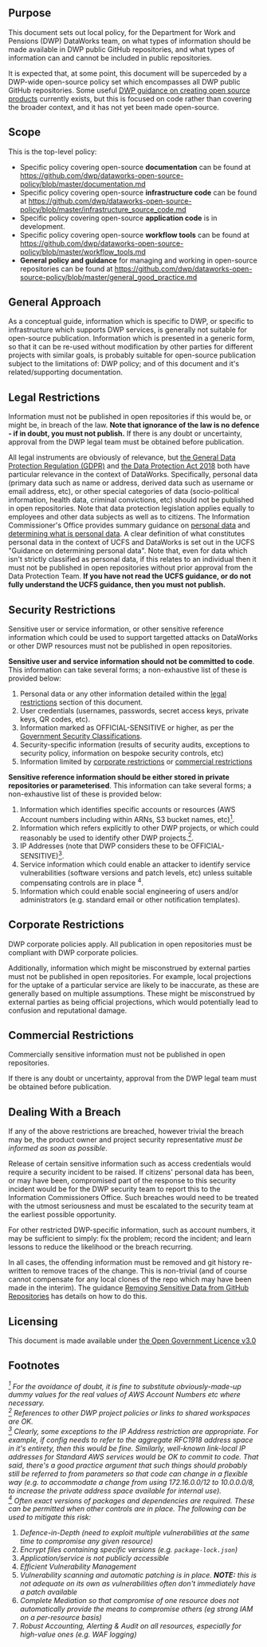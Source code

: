 ## Purpose

This document sets out local policy, for the Department for Work and Pensions (DWP) DataWorks team, on what types of information should be made available in DWP public GitHub repositories, and what types of information can and cannot be included in public repositories.

It is expected that, at some point, this document will be superceded by a DWP-wide open-source policy set which encompasses all DWP public GitHub repositories. Some useful [DWP guidance on creating open source products](https://confluence.service.dwpcloud.uk/pages/viewpage.action?title=Guidance+on+creating+open+source+products&spaceKey=EN) currently exists, but this is focused on code rather than covering the broader context, and it has not yet been made open-source.

## Scope

This is the top-level policy:
* Specific policy covering open-source __documentation__ can be found at https://github.com/dwp/dataworks-open-source-policy/blob/master/documentation.md
* Specific policy covering open-source __infrastructure code__ can be found at https://github.com/dwp/dataworks-open-source-policy/blob/master/infrastructure_source_code.md
* Specific policy covering open-source __application code__ is in development.
* Specific policy covering open-source __workflow tools__ can be found at https://github.com/dwp/dataworks-open-source-policy/blob/master/workflow_tools.md
* __General policy and guidance__ for managing and working in open-source repositories can be found at https://github.com/dwp/dataworks-open-source-policy/blob/master/general_good_practice.md


## General Approach

As a conceptual guide, information which is specific to DWP, or specific to infrastructure which supports DWP services, is generally not suitable for open-source publication. Information which is presented in a generic form, so that it can be re-used without modification by other parties for different projects with similar goals, is probably suitable for open-source publication subject to the limitations of: DWP policy; and of this document and it's related/supporting documentation.


## Legal Restrictions

Information must not be published in open repositories if this would be, or might be, in breach of the law. __Note that ignorance of the law is no defence - if in doubt, you must not publish.__ If there is any doubt or uncertainty, approval from the DWP legal team must be obtained before publication.

All legal instruments are obviously of relevance, but [the General Data Protection Regulation (GDPR)](https://eur-lex.europa.eu/legal-content/EN/TXT/PDF/?uri=CELEX:32016R0679&from=EN) and [the Data Protection Act 2018](http://www.legislation.gov.uk/ukpga/2018/12/contents/enacted) both have particular relevance in the context of DataWorks. Specifically, personal data (primary data such as name or address, derived data such as username or email address, etc), or other special categories of data (socio-political information, health data, criminal convictions, etc) should not be published in open repositories. Note that data protection legislation applies equally to employees and other data subjects as well as to citizens. The Information Commissioner's Office provides summary guidance on [personal data](https://ico.org.uk/for-organisations/guide-to-data-protection/guide-to-the-general-data-protection-regulation-gdpr/key-definitions/what-is-personal-data/) and [determining what is personal data](https://ico.org.uk/for-organisations/guide-to-data-protection/guide-to-the-general-data-protection-regulation-gdpr/what-is-personal-data/). A clear definition of what constitutes personal data in the context of UCFS and DataWorks is set out in the UCFS "Guidance on determining personal data". Note that, even for data which isn't strictly classified as personal data, if this relates to an individual then it must not be published in open repositories without prior approval from the Data Protection Team. __If you have not read the UCFS guidance, or do not fully understand the UCFS guidance, then you must not publish.__


## Security Restrictions

Sensitive user or service information, or other sensitive reference information which could be used to support targetted attacks on DataWorks or other DWP resources must not be published in open repositories.

__Sensitive user and service information should not be committed to code__. This information can take several forms; a non-exhaustive list of these is provided below:
1. Personal data or any other information detailed within the [legal restrictions](#legal-restrictions) section of this document.
1. User credentials (usernames, passwords, secret access keys, private keys, QR codes, etc).
1. Information marked as OFFICIAL-SENSITIVE or higher, as per the [Government Security Classifications](https://www.gov.uk/government/publications/government-security-classifications).
1. Security-specific information (results of security audits, exceptions to security policy, information on bespoke security controls, etc)
1. Information limited by [corporate restrictions](#corporate-restrictions) or [commercial restrictions](#commercial-restrictions)

__Sensitive reference information should be either stored in private repositories or parameterised__. This information can take several forms; a non-exhaustive list of these is provided below:

1. Information which identifies specific accounts or resources (AWS Account numbers including within ARNs, S3 bucket names, etc)<a href="#note1" id="note1ref"><sup>1</sup></a>.
1. Information which refers explicitly to other DWP projects, or which could reasonably be used to identify other DWP projects.<a href="#note2" id="note2ref"><sup>2</sup></a>.
1. IP Addresses (note that DWP considers these to be OFFICIAL-SENSITIVE)<a href="#note3" id="note3ref"><sup>3</sup></a>.
1. Service information which could enable an attacker to identify service vulnerabilities (software versions and patch levels, etc) unless suitable compensating controls are in place <sup>4</sup></a>.
1. Information which could enable social engineering of users and/or administrators (e.g. standard email or other notification templates).


## Corporate Restrictions

DWP corporate policies apply. All publication in open repositories must be compliant with DWP corporate policies.

Additionally, information which might be misconstrued by external parties must not be published in open repositories. For example, local projections for the uptake of a particular service are likely to be inaccurate, as these are generally based on multiple assumptions. These might be misconstrued by external parties as being official projections, which would potentially lead to confusion and reputational damage.


## Commercial Restrictions

Commercially sensitive information must not be published in open repositories.

If there is any doubt or uncertainty, approval from the DWP legal team must be obtained before publication.


## Dealing With a Breach

If any of the above restrictions are breached, however trivial the breach may be, the product owner and project security representative _must be informed as soon as possible_.

Release of certain sensitive information such as access credentials would require a security incident to be raised. If citizens' personal data has been, or may have been, compromised part of the response to this security incident would be for the DWP security team to report this to the Information Commissioners Office. Such breaches would need to be treated with the utmost seriousness and must be escalated to the security team at the earliest possible opportunity.

For other restricted DWP-specific information, such as account numbers, it may be sufficient to simply: fix the problem; record the incident; and learn lessons to reduce the likelihood or the breach recurring.

In all cases, the offending information must be removed and git history re-written to remove traces of the change. This is non-trivial (and of course cannot compensate for any local clones of the repo which may have been made in the interim). The guidance [Removing Sensitive Data from GitHub Repositories](https://github.com/dwp/dataworks-open-source-policy/blob/master/removing_sensitive_data_from_github_repositories.md) has details on how to do this.


## Licensing
This document is made available under [the Open Government Licence v3.0](https://www.nationalarchives.gov.uk/doc/open-government-licence/version/3/)


## Footnotes
_<a id="note1" href="#note1ref"><sup>1</sup></a> For the avoidance of doubt, it is fine to substitute obviously-made-up dummy values for the real values of AWS Account Numbers etc where necessary.</br>_
_<a id="note2" href="#note2ref"><sup>2</sup></a> References to other DWP project policies or links to shared workspaces are OK.</br>_
_<a id="note3" href="#note3ref"><sup>3</sup></a> Clearly, some exceptions to the IP Address restriction are appropriate. For example, if config needs to refer to the aggregate RFC1918 address space in it's entirety, then this would be fine. Similarly, well-known link-local IP addresses for Standard AWS services would be OK to commit to code. That said, there's a good practice argument that such things should probably still be referred to from parameters so that code can change in a flexible way (e.g. to accommodate a change from using 172.16.0.0/12 to 10.0.0.0/8, to increase the private address space available for internal use)._</br>
_<a id="note4" href="#note4ref"><sup>4</sup></a> Often exact versions of packages and dependencies are required. These can be permitted when other controls are in place. The following can be used to mitigate this risk:_
1. _Defence-in-Depth (need to exploit multiple vulnerabilities at the same time to compromise any given resource)_
  1. _Encrypt files containing specific versions (e.g. `package-lock.json`)_
  1. _Application/service is not publicly accessible_
1. _Efficient Vulnerability Management_
  1. _Vulnerability scanning and automatic patching is in place. **NOTE:** this is not adequate on its own as vulnerabilities often don't immediately have a patch available_
1. _Complete Mediation so that compromise of one resource does not automatically provide the means to compromise others (eg strong IAM on a per-resource basis)_
1. _Robust Accounting, Alerting & Audit on all resources, especially for high-value ones (e.g. WAF logging)_



